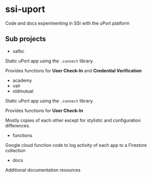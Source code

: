 # ssi-uport

Code and docs experimenting in SSI with the uPort platform

## Sub projects

* safbc

Static uPort app using the `.connect` library.

Provides functions for **User Check-In** and **Credential Verification**

* academy
* valr
* oldmutual

Static uPort app using the `.connect` library.

Provides functions for **User Check-In**

Mostly copies of each other except for stylistic and configuration differences.

* functions

Google cloud function code to log activity of each app to a Firestore collection

* docs

Additional documentation resources